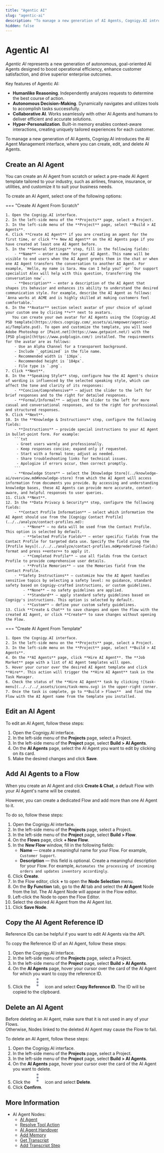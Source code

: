 ```yaml
---
title: "Agentic AI"
slug: "agentic-ai"
description: "To manage a new generation of AI Agents, Cognigy.AI introduces the AI Agent Management interface, where you can create, edit, and delete humanlike AI Agents."
hidden: false
---
```


# Agentic AI

_Agentic AI_ represents a new generation of autonomous, goal-oriented AI Agents designed to boost operational efficiency, enhance customer satisfaction, and drive superior enterprise outcomes.

Key features of Agentic AI:

- **Humanlike Reasoning**. Independently analyzes requests to determine the best course of action.
- **Autonomous Decision-Making**. Dynamically navigates and utilizes tools to accomplish tasks successfully.
- **Collaborative AI**. Works seamlessly with other AI Agents and humans to deliver efficient and accurate solutions.
- **Hyper-Personalization**. Built-in memory enables context-aware interactions, creating uniquely tailored experiences for each customer.

To manage a new generation of AI Agents, Cognigy.AI introduces the AI Agent Management interface,
where you can create, edit, and delete AI Agents.

## Create an AI Agent

You can create an AI Agent from scratch or select a pre-made AI Agent template tailored to your industry,
such as airlines, finance, insurance, or utilities,
and customize it to suit your business needs.

To create an AI Agent, select one of the following options:

=== "Create AI Agent From Scratch"

    1. Open the Cognigy.AI interface.
    2. In the left-side menu of the **Projects** page, select a Project.
    3. In the left-side menu of the **Project** page, select **Build > AI Agents**.
    4. Click **Create AI Agent** if you are creating an agent for the first time, or click **+ New AI Agent** on the AI Agents page if you have created at least one AI Agent before.
    5. In the **General Settings** step, fill in the following fields:
        - **Name** — enter a name for your AI Agent. This name will be visible to end users when the AI Agent greets them in the chat or when one AI Agent transfers the conversation to another AI Agent. For example, `Hello, my name is Sara. How can I help you?` or `Our support specialist Alex will help with this question, transferring the conversation now`.
        - **Description** — enter a description of the AI Agent that shapes its behavior and enhances its ability to understand the desired communication style. For example, describe the AI Agent as follows: `Anna works at ACME and is highly skilled at making customers feel comfortable.`
    6. In the **Avatar** section select avatar of your choice of upload your custom one by clicing **+** next to avatars.
       You can create your own avatar for AI Agents using the [Cognigy.AI PSD template](https://docs.cognigy.com/_assets/ai/empower/agentic-ai/Template.psd). To open and customize the template, you will need Adobe Photoshop or [Paint.net](https://www.getpaint.net/) with the [PSD plugin](https://www.psdplugin.com/) installed. The requirements for the avatar are as follows:
        - Use an Alpha Channel for a transparent background.
        - Include `_optimized` in the file name.
        - Recommended width is `136px`.
        - Recommended height is `184px`.
        - File type is `.png`.
    7. Click **Next**.
    8. In the **Speaking Style** step, configure how the AI Agent's choice of wording is influenced by the selected speaking style, which can affect the tone and clarity of its responses:
        - **Concise/Comprehensive** — adjust the slider to the left for brief responses and to the right for detailed responses.
        - **Formal/Informal** — adjust the slider to the left for more casual and conversational responses, and to the right for professional and structured responses.
    9. Click **Next**.
    10. In the **Knowledge & Instructions** step, configure the following fields:
        - **Instructions** — provide special instructions to your AI Agent in bullet-point form. For example:
        ```txt
         - Greet users warmly and professionally.
         - Keep responses concise; expand only if requested.
         - Start with a formal tone; adjust as needed.
         - Share troubleshooting links for technical issues.
         - Apologize if errors occur, then correct promptly.
        ```
        - **Knowledge Store** — select the [Knowledge Store](../knowledge-ai/overview.md#knowledge-store) from which the AI Agent will access information from documents you provide. By accessing and understanding knowledge bases, these AI Agents can provide more accurate, context-aware, and helpful responses to user queries.
    11. Click **Next**.
    12. In the **Data Privacy & Security** step, configure the following fields:
        - **Contact Profile Information** — select which information the AI Agent should use from the [Cognigy Contact Profile](../../analyze/contact-profiles.md):
            - **None** — no data will be used from the Contact Profile. This option is selected by default.
            - **Selected Profile Fields** — enter specific fields from the Contact Profile for targeted data use. Specify the field using the [Profile keys](../../../analyze/contact-profiles.md#predefined-fields) format and press ++enter++ to apply it.
            - **Completed Profile** — use all fields from the Contact Profile to provide comprehensive user details. 
            - **Profile Memories** — use the Memories field from the Contact Profile.
        - **Safety Instructions** — customize how the AI Agent handles sensitive topics by selecting a safety level: no guidance, standard safety based on Cognigy-crafted instructions, or custom guidelines.
            - **None** — no safety guidelines are applied.
            - **Standard** — apply standard safety guidelines based on Cognigy's instructions. This option is selected by default.
            - **Custom** — define your custom safety guidelines.
    13. Click **Create & Chat** to save changes and open the Flow with the created AI Agent, or click **Create** to save changes without opening the Flow.

=== "Create AI Agent From Template"

    1. Open the Cognigy.AI interface.
    2. In the left-side menu on the **Projects** page, select a Project.
    3. In the left-side menu on the **Project** page, select **Build > AI Agents**.
    4. On the **AI Agents** page, click **Hire AI Agent**. The **Job Market** page with a list of AI Agent templates will open.
    5. Hover your cursor over the desired AI Agent template and click **Hire**. This action will trigger the **Hire AI Agent** task in the Task Manager.
    6. Check the status of the **Hire AI Agent** task by clicking ![task-menu](../../../_assets/icons/task-menu.svg) in the upper-right corner.
    7. Once the task is complete, go to **Build > Flows**  and find the Flow with the AI Agent name from the template you installed.

## Edit an AI Agent

To edit an AI Agent, follow these steps:

1. Open the Cognigy.AI interface.
2. In the left-side menu of the **Projects** page, select a Project.
3. In the left-side menu of the **Project** page, select **Build > AI Agents**.
4. On the **AI Agents** page, select the AI Agent you want to edit by clicking on its card.
5. Make the desired changes and click **Save**.

## Add AI Agents to a Flow

When you create an AI Agent and click **Create & Chat**, a default Flow with your AI Agent's name will be created.

However, you can create a dedicated Flow and add more than one AI Agent to it.

To do so, follow these steps:

1. Open the Cognigy.AI interface.
2. In the left-side menu of the **Projects** page, select a Project.
3. In the left-side menu of the **Project** page, select **Build > Flow**.
4. On the **Flows** page, click **+ New Flow**.
5. In the **New Flow** window, fill in the following fields:
    - **Name** — create a meaningful name for your Flow. For example, `Customer Support`.
    - **Description** — this field is optional. Create a meaningful description for your Flow. For example, `Automates the processing of incoming orders and updates inventory accordingly`.
6. Click **Create**.
7. In the Flow editor, click **+** to open the **Node Selection** menu.
8. On the **By Function** tab, go to the **AI** tab and select the **AI Agent** Node from the list. The AI Agent Node will appear in the Flow editor.
9. Left-click the Node to open the Flow Editor.
10. Select the desired AI Agent from the AI Agent list.
11. Click **Save Node**.

## Copy the AI Agent Reference ID

Reference IDs can be helpful if you want to edit AI Agents via the API.

To copy the Reference ID of an AI Agent, follow these steps:

1. Open the Cognigy.AI interface.
2. In the left-side menu of the **Projects** page, select a Project.
3. In the left-side menu of the **Project** page, select **Build > AI Agents**.
4. On the **AI Agents** page, hover your cursor over the card of the AI Agent for which you want to copy the reference ID.
5. Click the ![vertical-ellipsis](../../../_assets/icons/vertical-ellipsis.svg) icon and select **Copy Reference ID**. The ID will be copied to the clipboard.

## Delete an AI Agent

Before deleting an AI Agent, make sure that it is not used in any of your Flows.  
Otherwise, Nodes linked to the deleted AI Agent may cause the Flow to fail.

To delete an AI Agent, follow these steps:

1. Open the Cognigy.AI interface.
2. In the left-side menu of the **Projects** page, select a Project.
3. In the left-side menu of the **Project** page, select **Build > AI Agents**.
4. On the **AI Agents** page, hover your cursor over the card of the AI Agent you want to delete.
5. Click the ![vertical-ellipsis](../../../_assets/icons/vertical-ellipsis.svg) icon and select **Delete**.
6. Click **Confirm**.

## More Information

- AI Agent Nodes:
    - [AI Agent](../../build/node-reference/ai/ai-agent.md)
    - [Resolve Tool Action](../../build/node-reference/ai/resolve-tool-action.md)
    - [AI Agent Handover](../../build/node-reference/ai/ai-agent-handover.md)
    - [Add Memory](../../build/node-reference/analytics/add-memory.md)
    - [Get Transcript](../../build/node-reference/service/get-transcript.md)
    - [Add Transcript Step](../../build/node-reference/service/add-transcript-steps.md)